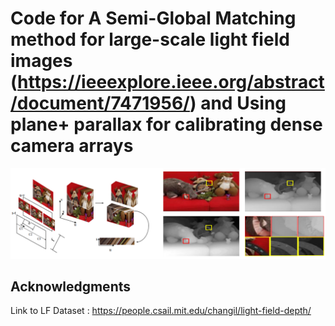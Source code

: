 Code for A Semi-Global Matching method for large-scale light field images (https://ieeexplore.ieee.org/abstract/document/7471956/) and Using plane+ parallax for calibrating dense camera arrays
=============

![Teaser](./teaser3.png)

## Acknowledgments

Link to LF Dataset : https://people.csail.mit.edu/changil/light-field-depth/
